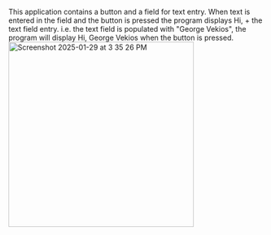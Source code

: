 This application contains a button and a field for text entry. When text is entered in the field and the button is pressed the program displays Hi, + the text field entry.
i.e. the text field is populated with "George Vekios", the program will display Hi, George Vekios when the button is pressed.
<img width="364" alt="Screenshot 2025-01-29 at 3 35 26 PM" src="https://github.com/user-attachments/assets/43e29197-933f-43f3-9027-4588508bd539" />
